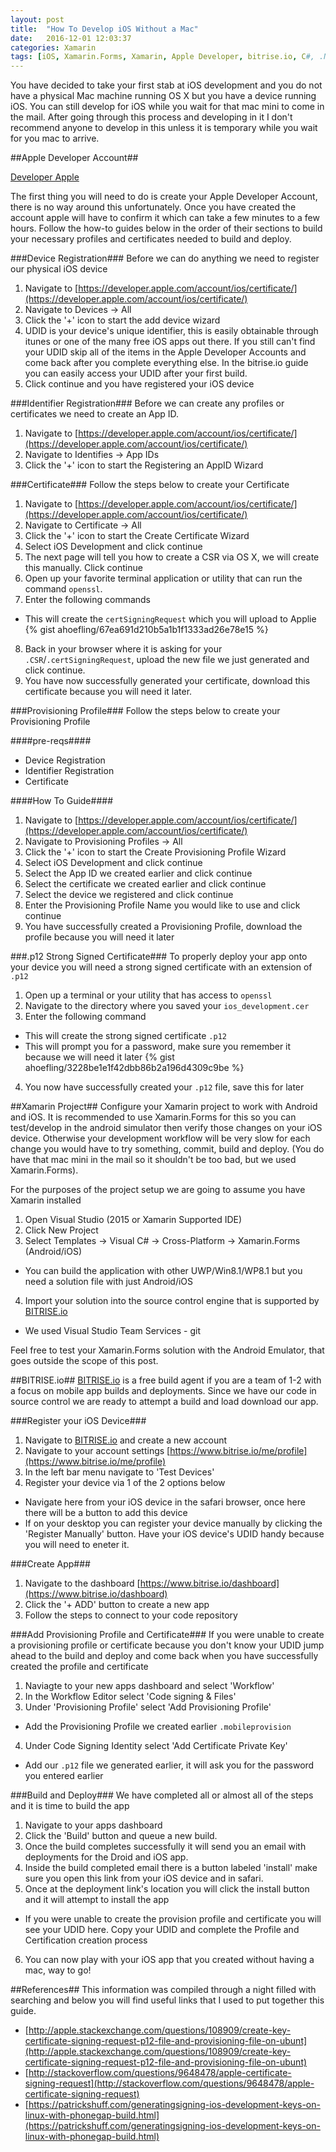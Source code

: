 ```yaml
---
layout: post
title:  "How To Develop iOS Without a Mac"
date:   2016-12-01 12:03:37
categories: Xamarin
tags: [iOS, Xamarin.Forms, Xamarin, Apple Developer, bitrise.io, C#, .NET]
---
```

You have decided to take your first stab at iOS development and you do not have a physical Mac machine running OS X but you have a device running iOS. You can still develop for iOS while you wait for that mac mini to come in the mail. After going through this process and developing in it I don't recommend anyone to develop in this unless it is temporary while you wait for you mac to arrive. 

##Apple Developer Account##

[Developer Apple](https://developer.apple.com/)

The first thing you will need to do is create your Apple Developer Account, there is no way around this unfortunately. Once you have created the account apple will have to confirm it which can take a few minutes to a few hours. Follow the how-to guides below in the order of their sections to build your necessary profiles and certificates needed to build and deploy.

###Device Registration###
Before we can do anything we need to register our physical iOS device

1. Navigate to [https://developer.apple.com/account/ios/certificate/](https://developer.apple.com/account/ios/certificate/)
2. Navigate to Devices -> All
3. Click the '+' icon to start the add device wizard
4. UDID is your device's unique identifier, this is easily obtainable through itunes or one of the many free iOS apps out there. If you still can't find your UDID skip all of the items in the Apple Developer Accounts and come back after you complete everything else. In the bitrise.io guide you can easily access your UDID after your first build.
5. Click continue and you have registered your iOS device

###Identifier Registration###
Before we can create any profiles or certificates we need to create an App ID. 

1. Navigate to [https://developer.apple.com/account/ios/certificate/](https://developer.apple.com/account/ios/certificate/)
2. Navigate to Identifies -> App IDs
3. Click the '+' icon to start the Registering an AppID Wizard


###Certificate###
Follow the steps below to create your Certificate

1. Navigate to [https://developer.apple.com/account/ios/certificate/](https://developer.apple.com/account/ios/certificate/)
2. Navigate to Certificate -> All
3. Click the '+' icon to start the Create Certificate Wizard
4. Select iOS Development and click continue
5. The next page will tell you how to create a CSR via OS X, we will create this manually. Click continue
6. Open up your favorite terminal application or utility that can run the command `openssl`. 
7. Enter the following commands 
  - This will create the `certSigningRequest` which you will upload to Applie
   {% gist ahoefling/67ea691d210b5a1b1f1333ad26e78e15 %}
8. Back in your browser where it is asking for your `.CSR`/`.certSigningRequest`, upload the new file we just generated and click continue.
9. You have now successfully generated your certificate, download this certificate because you will need it later.

###Provisioning Profile###
Follow the steps below to create your Provisioning Profile

####pre-reqs####
* Device Registration
* Identifier Registration
* Certificate

####How To Guide####
1. Navigate to [https://developer.apple.com/account/ios/certificate/](https://developer.apple.com/account/ios/certificate/)
2. Navigate to Provisioning Profiles -> All
3. Click the '+' icon to start the Create Provisioning Profile Wizard
4. Select iOS Development and click continue
5. Select the App ID we created earlier and click continue
6. Select the certificate we created earlier and click continue
7. Select the device we registered and click continue
8. Enter the Provisioning Profile Name you would like to use and click continue
9. You have successfully created a Provisioning Profile, download the profile because you will need it later

###.p12 Strong Signed Certificate###
To properly deploy your app onto your device you will need a strong signed certificate with an extension of `.p12`

1. Open up a terminal or your utility that has access to `openssl`
2. Navigate to the directory where you saved your `ios_development.cer`
3. Enter the following command
  - This will create the strong signed certificate `.p12`
  - This will prompt you for a password, make sure you remember it because we will need it later
  {% gist ahoefling/3228be1e1f42dbb86b2a196d4309c9be %}
4. You now have successfully created your `.p12` file, save this for later

##Xamarin Project##
Configure your Xamarin project to work with Android and iOS. It is recommended to use Xamarin.Forms for this so you can test/develop in the android simulator then verify those changes on your iOS device. Otherwise your development workflow will be very slow for each change you would have to try something, commit, build and deploy. (You do have that mac mini in the mail so it shouldn't be too bad, but we used Xamarin.Forms).

For the purposes of the project setup we are going to assume you have Xamarin installed

1. Open Visual Studio (2015 or Xamarin Supported IDE)
2. Click New Project
3. Select Templates -> Visual C# -> Cross-Platform -> Xamarin.Forms (Android/iOS)
  - You can build the application with other UWP/Win8.1/WP8.1 but you need a solution file with just Android/iOS
4. Import your solution into the source control engine that is supported by [BITRISE.io](https://www.bitrise.io/)
  - We used Visual Studio Team Services - git

Feel free to test your Xamarin.Forms solution with the Android Emulator, that goes outside the scope of this post.

##BITRISE.io##
[BITRISE.io](https://www.bitrise.io/) is a free build agent if you are a team of 1-2 with a focus on mobile app builds and deployments. Since we have our code in source control we are ready to attempt a build and load download our app.

###Register your iOS Device###
1. Navigate to [BITRISE.io](https://www.bitrise.io/) and create a new account
2. Navigate to your account settings [https://www.bitrise.io/me/profile](https://www.bitrise.io/me/profile)
3. In the left bar menu navigate to 'Test Devices'
4. Register your device via 1 of the 2 options below
  - Navigate here from your iOS device in the safari browser, once here there will be a button to add this device
  - If on your desktop you can register your device manually by clicking the 'Register Manually' button. Have your iOS device's UDID handy because you will need to eneter it.

###Create App###
1. Navigate to the dashboard [https://www.bitrise.io/dashboard](https://www.bitrise.io/dashboard)
2. Click the '+ ADD' button to create a new app
3. Follow the steps to connect to your code repository

###Add Provisioning Profile and Certificate###
If you were unable to create a provisioning profile or certificate because you don't know your UDID jump ahead to the build and deploy and come back when you have successfully created the profile and certificate

1. Naviagte to your new apps dashboard and select 'Workflow'
2. In the Workflow Editor select 'Code signing & Files'
3. Under 'Provisioning Profile' select 'Add Provisioning Profile'
  - Add the Provisioning Profile we created earlier `.mobileprovision`
4. Under Code Signing Identity select 'Add Certificate Private Key'
  - Add our `.p12` file we generated earlier, it will ask you for the password you entered earlier

###Build and Deploy###
We have completed all or almost all of the steps and it is time to build the app

1. Navigate to your apps dashboard
2. Click the 'Build' button and queue a new build.
3. Once the build completes successfully it will send you an email with deployments for the Droid and iOS app.
4. Inside the build completed email there is a button labeled 'install' make sure you open this link from your iOS device and in safari.
5. Once at the deployment link's location you will click the install button and it will attempt to install the app
  - If you were unable to create the provision profile and certificate you will see your UDID here. Copy your UDID and complete the Profile and Certification creation process
6. You can now play with your iOS app that you created without having a mac, way to go!

##References##
This information was compiled through a night filled with searching and below you will find useful links that I used to put together this guide.

* [http://apple.stackexchange.com/questions/108909/create-key-certificate-signing-request-p12-file-and-provisioning-file-on-ubunt](http://apple.stackexchange.com/questions/108909/create-key-certificate-signing-request-p12-file-and-provisioning-file-on-ubunt)
* [http://stackoverflow.com/questions/9648478/apple-certificate-signing-request](http://stackoverflow.com/questions/9648478/apple-certificate-signing-request)
* [https://patrickshuff.com/generatingsigning-ios-development-keys-on-linux-with-phonegap-build.html](https://patrickshuff.com/generatingsigning-ios-development-keys-on-linux-with-phonegap-build.html)
